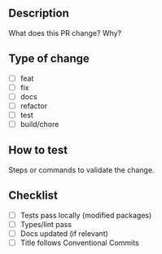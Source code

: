 ## Description

What does this PR change? Why?

## Type of change

- [ ] feat
- [ ] fix
- [ ] docs
- [ ] refactor
- [ ] test
- [ ] build/chore

## How to test

Steps or commands to validate the change.

## Checklist

- [ ] Tests pass locally (modified packages)
- [ ] Types/lint pass
- [ ] Docs updated (if relevant)
- [ ] Title follows Conventional Commits
